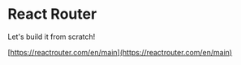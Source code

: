 # React Router

Let's build it from scratch!

[https://reactrouter.com/en/main](https://reactrouter.com/en/main)